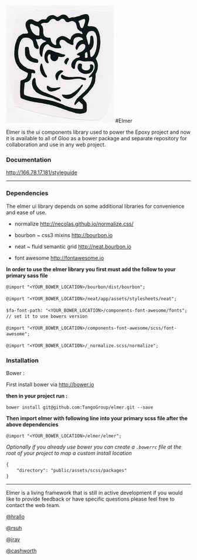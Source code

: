!['elmer'](elmer.jpg)
#Elmer

Elmer is the ui components library used to power the Epoxy project and now it is available to all of Gloo as a bower package and separate repository for collaboration and use in any web project.

### Documentation


<http://166.78.17.181/styleguide>

---
### Dependencies

The elmer ui library depends on some additional libraries for convenience and ease of use.

- normalize <http://necolas.github.io/normalize.css/>

- bourbon ~ css3 mixins <http://bourbon.io>

- neat ~ fluid semantic grid <http://neat.bourbon.io>

- font awesome <http://fontawesome.io>

**In order to use the elmer library you first must add the follow to your primary sass file**

    @import "<YOUR_BOWER_LOCATION>/bourbon/dist/bourbon";

    @import "<YOUR_BOWER_LOCATION>/neat/app/assets/stylesheets/neat";

    $fa-font-path: "<YOUR_BOWER_LOCATION>/components-font-awesome/fonts"; // set it to use bowers version

    @import "<YOUR_BOWER_LOCATION>/components-font-awesome/scss/font-awesome";

    @import "<YOUR_BOWER_LOCATION>/_normalize.scss/normalize";



### Installation

Bower :

First install bower via <http://bower.io>

**then in your project run :**

	bower install git@github.com:TangoGroup/elmer.git --save

**Then import elmer with following line into your primary scss file after the above dependencies**

	@import "<YOUR_BOWER_LOCATION>/elmer/elmer";

*Optionally if you already use bower you can create a `.bowerrc` file at the root of your project to map a custom install location*

	{
  		"directory": "public/assets/scss/packages"
	}

---

Elmer is a living framework that is still in active development if you would like to provide feedback or have specific questions please feel free to contact the web team.

[@hrallo](mailto:hrallo@tangogroup.com)

[@rsuh](mailto:rsuh@tangogroup.com)

[@jray](mailto:jray@tangogroup.com)

[@cashworth](mailto:cashworth@tangogroup.com)

